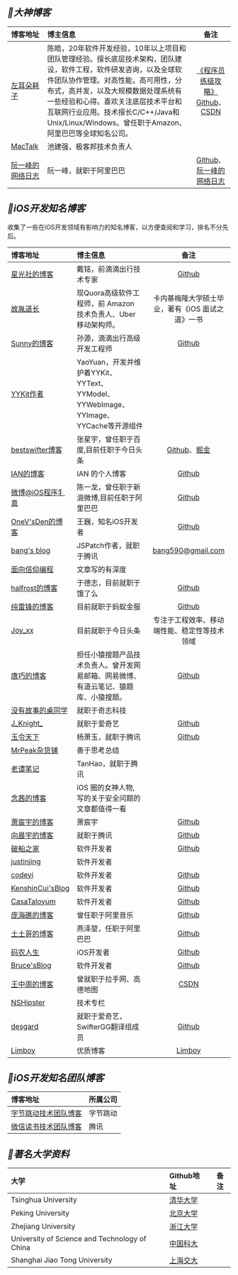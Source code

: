
## *💎大神博客*

|博客地址|博主信息|备注|
|:---|:--|:---:
[左耳朵耗子](https://coolshell.cn)|陈皓，20年软件开发经验，10年以上项目和团队管理经验。擅长底层技术架构，团队建设，软件工程，软件研发咨询，以及全球软件团队协作管理。对高性能，高可用性，分布式，高并发，以及大规模数据处理系统有一些经验和心得。喜欢关注底层技术平台和互联网行业应用。技术擅长C/C++/Java和Unix/Linux/Windows。曾任职于Amazon、阿里巴巴等全球知名公司。|[《程序员练级攻略》](https://coolshell.cn/articles/4990.html)<br>[Github](https://github.com/haoel)、[CSDN](https://blog.csdn.net/haoel/article/list/1?)
[MacTalk](http://macshuo.com)|池建强，极客邦技术负责人|
[阮一峰的网络日志](http://www.ruanyifeng.com/blog/archives.html)|阮一峰，就职于阿里巴巴|[Github](https://github.com/ruanyf)、[阮一峰的网络日志](http://www.ruanyifeng.com/blog/developer/)

## *iOS开发知名博客*
收集了一些在iOS开发领域有影响力的知名博客，以方便查阅和学习，排名不分先后。

|博客地址|博主信息|备注|
|:---|:--|:---:
[星光社的博客](https://ming1016.github.io)|戴铭，前滴滴出行技术专家|[Github](https://github.com/ming1016)
[故胤道长](https://www.jianshu.com/u/8d5b91490ca5)|现Quora高级软件工程师，前 Amazon 技术负责人、Uber 移动架构师。|卡内基梅隆大学硕士毕业，著有《iOS 面试之道》一书
[Sunny的博客](http://blog.sunnyxx.com)|孙源，滴滴出行高级开发工程师|[Github](https://github.com/forkingdog)
[YYKit作者](https://github.com/ibireme/)|YaoYuan，开发并维护着YYKit、YYText、YYModel、YYWebImage、YYImage、YYCache等开源组件|
[bestswifter博客](https://bestswifter.com/#open)|张星宇，曾任职于百度,目前任职于今日头条|[Github](https://github.com/bestswifter/blog)、[掘金](https://juejin.im/user/57638ad8207703006b06e3ef/posts)
[IAN的博客](https://www.ianisme.com/category/ios)|IAN 的个人博客|[Github](https://github.com/ianisme?tab=repositories)
[微博@iOS程序犭袁](https://www.jianshu.com/u/96a14318a4de)|陈一龙，曾任职于新浪微博,目前任职于阿里巴巴|[Github](https://github.com/ChenYilong?tab=repositories)
[OneV'sDen的博客](https://onevcat.com/page/2/#blog)|王巍，知名iOS开发者|[Github](https://github.com/onevcat)
[bang's blog](http://blog.cnbang.net/archives/)|JSPatch作者，就职于腾讯|bang590@gmail.com
[面向信仰编程](https://draveness.me)|文章写的有深度|
[halfrost的博客](https://halfrost.com/tag/ios/)|于德志，目前就职于饿了么|[Github](https://github.com/halfrost)
[纯雷锋的博客](http://blog.leichunfeng.com)|目前就职于蚂蚁金服|[Github](https://github.com/leichunfeng)
[Joy_xx](https://juejin.im/user/5656f11760b28da566412f03/posts)|目前就职于今日头条|专注于工程效率、移动端性能、稳定性等技术领域
[唐巧的博客](http://blog.devtang.com)|担任小猿搜题产品技术负责人。曾开发网易邮箱、网易微博、有道云笔记、猿题库、小猿搜题。|[Github](https://github.com/tangqiaoboy)
[没有故事的桌同学](https://juejin.im/user/5624c86b60b2b199f7611227/posts)|就职于奇志科技|
[J_Knight_](https://juejin.im/user/57f8ffda2e958a005581e3c0/posts)|就职于爱奇艺|[Github](https://github.com/knightsj)
[玉令天下](http://yulingtianxia.com)|杨萧玉，就职于腾讯|[Github](https://github.com/yulingtianxia)
[MrPeak杂货铺](http://mrpeak.cn)|善于思考总结|
[老谭笔记](http://www.tanhao.me/archives/)|TanHao，就职于腾讯|
[念茜的博客](https://blog.csdn.net/yiyaaixuexi)|iOS 圈的女神人物, 写的关于安全问题的文章都值得一看|
[萧宸宇的博客](http://iiiyu.com/page/17/)|萧宸宇|[Github](https://github.com/iiiyu)
[向晨宇的博客](http://www.iosxxx.com/)|就职于腾讯|[Github](https://github.com/iiiyu)
[破船之家](http://beyondvincent.com/archives/)|软件开发者|[Github](https://github.com/BeyondVincent)
[justinjing](https://blog.csdn.net/justinjing0612/article/category/925686)|软件开发者|
[codeyi](http://coderyi.com/)|软件开发者|[Github](https://github.com/coderyi)
[KenshinCui'sBlog](http://coderyi.com/)|软件开发者|[Github](https://github.com/coderyi)
[CasaTaloyum](https://casatwy.com/)|软件开发者|[Github](https://github.com/casatwy)
[庞海礁的博客](http://www.olinone.com/)|曾任职于阿里音乐|[Github](https://github.com/panghaijiao)
[土土哥的博客](http://tutuge.me/)|燕泽堃，任职于阿里巴巴|[Github](https://github.com/zekunyan)
[码农人生](http://msching.github.io/)|iOS开发者|[Github](https://github.com/msching)
[Bruce'sBlog](http://www.heyuan110.com/all-archives/)|软件开发者|[Github](https://github.com/heyuan110)
[王中周的博客](http://foggry.com/)|曾就职于拉手网、高德地图|[CSDN](https://blog.csdn.net/wzzvictory)
[NSHipster](https://nshipster.cn/)|技术专栏|
[desgard](https://www.desgard.com)|就职于爱奇艺，SwifterGG翻译组成员|[Github](https://github.com/desgard)
|[Limboy](https://limboy.me/category/tech.html)|优质博客|[Limboy](https://limboy.me/category/tech.html)


## *iOS开发知名团队博客*

|博客地址|所属公司|
|:---|:--
[字节跳动技术团队博客](https://techblog.toutiao.com)|字节跳动|
[微信读书技术团队博客](http://wereadteam.github.io/archives/)|腾讯|


## *著名大学资料*

|大学|Github地址|备注|
|:---|:--|:---:
|Tsinghua University|[清华大学](https://github.com/PKUanonym/REKCARC-TSC-UHT)|
|Peking University|[北京大学](https://github.com/lib-pku/libpku)|
|Zhejiang University|[浙江大学](https://github.com/QSCTech/zju-icicles)|
|University of Science and Technology of China|[中国科大](https://github.com/USTC-Resource/USTC-Course)|
|Shanghai Jiao Tong University|[上海交大](https://github.com/CoolPhilChen/SJTU-Courses)|




